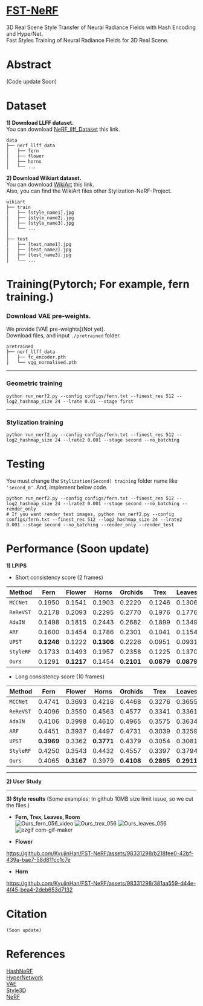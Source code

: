 # [FST-NeRF](soon)
3D Real Scene Style Transfer of Neural Radiance Fields with Hash Encoding and HyperNet.  
Fast Styles Training of Neural Radiance Fields for 3D Real Scene.  

# Abstract
(Code update Soon)  

# Dataset
**1) Download LLFF dataset.**  
You can download [NeRF_llff_Dataset](https://drive.google.com/drive/folders/128yBriW1IG_3NJ5Rp7APSTZsJqdJdfc1) this link.
```
data
├── nerf_llff_data                    
│   ├── fern
|   ├── flower
│   ├── horns            
│   └── ...
```
  
**2) Download Wikiart dataset.**  
You can download [WikiArt](https://github.com/cs-chan/ArtGAN/blob/master/WikiArt%20Dataset/README.md) this link.  
Also, you can find the WikiArt files other Stylization-NeRF-Project.  
```
wikiart
├── train                    
│   ├── [style_name1].jpg
|   ├── [style_name2].jpg
│   ├── [style_name3].jpg            
│   └── ...
│
├── test
│   ├── [test_name1].jpg
|   ├── [test_name2].jpg
│   ├── [test_name3].jpg            
│   └── ...
```
  
# Training(Pytorch; For example, fern training.)
### Download VAE pre-weights.
We provide [VAE pre-weights](Not yet).  
Download files, and input `./pretrained` folder.
```
pretrained
├── nerf_llff_data                    
│   ├── fc_encoder.pth
|   └── vgg_normalised.pth  
```
------------
### Geometric training
```
python run_nerf2.py --config configs/fern.txt --finest_res 512 --log2_hashmap_size 24 --lrate 0.01 --stage first
```
------------
### Stylization training
```
python run_nerf2.py --config configs/fern.txt --finest_res 512 --log2_hashmap_size 24 --lrate2 0.001 --stage second --no_batching
```
  
# Testing
You must change the `Stylization(Second) training` folder name like `'second_0'`.
And, implement below code.
```
python run_nerf2.py --config configs/fern.txt --finest_res 512 --log2_hashmap_size 24 --lrate2 0.001 --stage second --no_batching --render_only
# If you want render test images, python run_nerf2.py --config configs/fern.txt --finest_res 512 --log2_hashmap_size 24 --lrate2 0.001 --stage second --no_batching --render_only --render_test
```

# Performance (Soon update)  
**1) LPIPS**
- Short consistency score (2 frames)
  
| Method | Fern | Flower | Horns | Orchids | Trex | Leaves |
| ------------- | ------------- | ------------- | ------------- | ------------- | ------------- | ------------- |
| `MCCNet` | 0.1950 | 0.1541 | 0.1903 | 0.2220 | 0.1246 | 0.1306 |
| `ReReVST` | 0.2178 | 0.2093 | 0.2295 | 0.2770 | 0.1976 | 0.1776 |  
| `AdaIN` | 0.1498 | 0.1815 | 0.2443 | 0.2682 | 0.1899 | 0.1349 |
| `ARF` | 0.1600 | 0.1454 | 0.1786 | 0.2301 | 0.1041 | 0.1154 |
| `UPST` | **0.1246** | 0.1222 | **0.1306** | 0.2226 | 0.0951 | 0.0931 |
| `StyleRF` | 0.1733 | 0.1493 | 0.1957 | 0.2358 | 0.1225 | 0.1370 |
| `Ours` | 0.1291 | **0.1217** | 0.1454 | **0.2101** | **0.0879** | **0.0879** |  
  
- Long consistency score (10 frames)
  
| Method | Fern | Flower | Horns | Orchids | Trex | Leaves |
| ------------- | ------------- | ------------- | ------------- | ------------- | ------------- | ------------- |
| `MCCNet` | 0.4741 | 0.3693 | 0.4216 | 0.4468 | 0.3276 | 0.3655 |
| `ReReVST` | 0.4096 | 0.3550 | 0.4563 | 0.4577 | 0.3341 | 0.3361 |  
| `AdaIN` | 0.4106 | 0.3998 | 0.4610 | 0.4965 | 0.3575 | 0.3634 |
| `ARF` | 0.4451 | 0.3937 | 0.4497 | 0.4731 | 0.3039 | 0.3259 |
| `UPST` | **0.3969** | 0.3362 | **0.3771** | 0.4379 | 0.3054 | 0.3081 |  
| `StyleRF` | 0.4250 | 0.3543 | 0.4432 | 0.4557 | 0.3397 | 0.3794 |  
| `Ours` | 0.4065 | **0.3167** | 0.3979 | **0.4108** | **0.2895** | **0.2911** |  

------------  
**2) User Study**


------------  
**3) Style results** (Some examples; In github 10MB size limit issue, so we cut the files.)
- **Fern, Trex, Leaves, Room**  
![Ours_fern_056_video](https://github.com/KyujinHan/FST-NeRF/assets/98331298/f8a7f0ef-d2c4-49b4-a32a-1280669d0930)
![Ours_trex_056](https://github.com/KyujinHan/FST-NeRF/assets/98331298/ca10fcb6-10c8-4f04-9594-54da19e24e63)
![Ours_leaves_056](https://github.com/KyujinHan/FST-NeRF/assets/98331298/d66c0c95-3f1b-4009-bc54-8b8ae0871cf8)
![ezgif com-gif-maker](https://github.com/KyujinHan/FST-NeRF/assets/98331298/2df947f0-6522-4310-9936-eb782512a7b8)  

  
- **Flower**
 

https://github.com/KyujinHan/FST-NeRF/assets/98331298/b218fee0-42bf-439a-bae7-58d811cc1c7e


  
- **Horn**


https://github.com/KyujinHan/FST-NeRF/assets/98331298/381aa559-d44e-4f45-bea4-2deb653d7132


  
# Citation
```
(Soon update)
```
  
# References
[HashNeRF](https://github.com/yashbhalgat/HashNeRF-pytorch)  
[HyperNetwork](https://github.com/vsitzmann/scene-representation-networks)  
[VAE](https://github.com/RoyalVane/ASM)  
[Style3D](https://github.com/ztex08010518/Stylizing-3D-Scene)  
[NeRF](https://github.com/yenchenlin/nerf-pytorch)  
